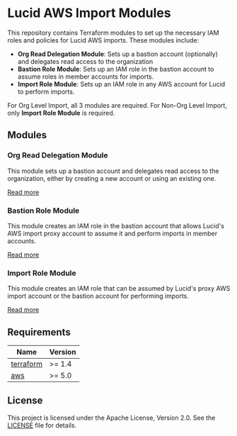 # Lucid AWS Import Modules

This repository contains Terraform modules to set up the necessary IAM roles and policies for Lucid AWS imports. These modules include:

- **Org Read Delegation Module**: Sets up a bastion account (optionally) and delegates read access to the organization
- **Bastion Role Module**: Sets up an IAM role in the bastion account to assume roles in member accounts for imports.
- **Import Role Module**: Sets up an IAM role in any AWS account for Lucid to perform imports.

For Org Level Import, all 3 modules are required. For Non-Org Level Import, only **Import Role Module** is required.

## Modules

### Org Read Delegation Module

This module sets up a bastion account and delegates read access to the organization, either by creating a new account or using an existing one.

[Read more](https://github.com/lucidsoftware/terraform-aws-lucid-aws-import/tree/main/modules/org-read-delegation)

### Bastion Role Module

This module creates an IAM role in the bastion account that allows Lucid's AWS import proxy account to assume it and perform imports in member accounts.

[Read more](https://github.com/lucidsoftware/terraform-aws-lucid-aws-import/tree/main/modules/bastion-role)

### Import Role Module

This module creates an IAM role that can be assumed by Lucid's proxy AWS import account or the bastion account for performing imports.

[Read more](https://github.com/lucidsoftware/terraform-aws-lucid-aws-import/tree/main/modules/import-role)

## Requirements

| Name | Version |
|------|---------|
| [terraform](https://www.terraform.io/) | >= 1.4 |
| [aws](https://aws.amazon.com/) | >= 5.0 |

## License

This project is licensed under the Apache License, Version 2.0. See the [LICENSE](LICENSE) file for details.
